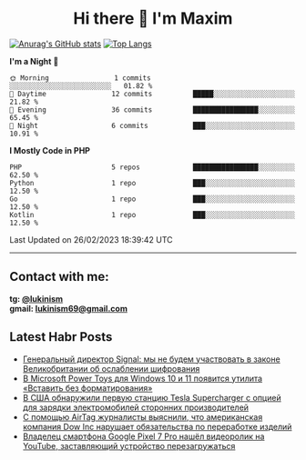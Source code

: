 ## <h1 align="center">Hi there 👋 I'm Maxim</h1>

[![Anurag's GitHub stats](https://github-readme-stats.vercel.app/api?username=lukinism)](https://github.com/anuraghazra/github-readme-stats) [![Top Langs](https://github-readme-stats.vercel.app/api/top-langs/?username=lukinism)](https://github.com/anuraghazra/github-readme-stats)

<!--START_SECTION:waka-->
**I'm a Night 🦉** 

```text
🌞 Morning                1 commits           ░░░░░░░░░░░░░░░░░░░░░░░░░   01.82 % 
🌆 Daytime                12 commits          █████░░░░░░░░░░░░░░░░░░░░   21.82 % 
🌃 Evening                36 commits          ████████████████░░░░░░░░░   65.45 % 
🌙 Night                  6 commits           ███░░░░░░░░░░░░░░░░░░░░░░   10.91 % 
```


**I Mostly Code in PHP** 

```text
PHP                      5 repos             ████████████████░░░░░░░░░   62.50 % 
Python                   1 repo              ███░░░░░░░░░░░░░░░░░░░░░░   12.50 % 
Go                       1 repo              ███░░░░░░░░░░░░░░░░░░░░░░   12.50 % 
Kotlin                   1 repo              ███░░░░░░░░░░░░░░░░░░░░░░   12.50 % 
```




 Last Updated on 26/02/2023 18:39:42 UTC
<!--END_SECTION:waka-->
___
## Contact with me:
**tg: [@lukinism](https://t.me/lukinism)  
gmail: lukinism69@gmail.com**

## Latest Habr Posts
<!-- BLOG-POST-LIST:START -->
- [Генеральный директор Signal: мы не будем участвовать в законе Великобритании об ослаблении шифрования](https://habr.com/ru/post/719144/)
- [В Microsoft Power Toys для Windows 10 и 11 появится утилита «Вставить без форматирования»](https://habr.com/ru/post/719134/)
- [В США обнаружили первую станцию Tesla Supercharger с опцией для зарядки электромобилей сторонних производителей](https://habr.com/ru/post/719088/)
- [С помощью AirTag журналисты выяснили, что американская компания Dow Inc нарушает обязательства по переработке изделий](https://habr.com/ru/post/719080/)
- [Владелец смартфона Google Pixel 7 Pro нашёл видеоролик на YouTube, заставляющий устройство перезагружаться](https://habr.com/ru/post/719066/)
<!-- BLOG-POST-LIST:END -->
